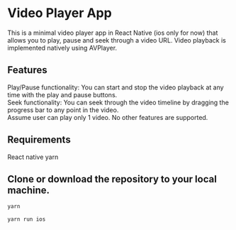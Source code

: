# Video Player App
This is a minimal video player app in React Native (ios only for now) that allows you to play, pause and seek through a video URL. Video playback is implemented natively using AVPlayer.


## Features
Play/Pause functionality: You can start and stop the video playback at any time with the play and pause buttons.  
Seek functionality: You can seek through the video timeline by dragging the progress bar to any point in the video.  
Assume user can play only 1 video. 
No other features are supported. 

## Requirements
React native
yarn


## Clone or download the repository to your local machine.
```bash
yarn
```

```bash
yarn run ios
```
